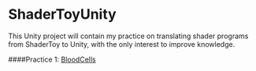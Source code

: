 # ShaderToyUnity
This Unity project will contain my practice on translating shader programs from ShaderToy to Unity, with the only interest to improve knowledge.



####Practice 1: [BloodCells](https://www.shadertoy.com/view/4ttXzj)
